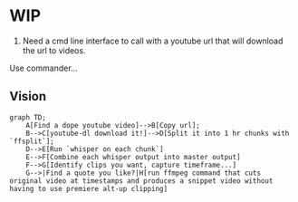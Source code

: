 # WIP

1. Need a cmd line interface to call with a youtube url that will download the url to videos.


Use commander...

## Vision

```mermaid
graph TD;
    A[Find a dope youtube video]-->B[Copy url];
    B-->C[youtube-dl download it!]-->D[Split it into 1 hr chunks with `ffsplit`];
    D-->E[Run `whisper on each chunk`]
    E-->F[Combine each whisper output into master output]
    F-->G[Identify clips you want, capture timeframe...]
    G-->|Find a quote you like?|H[run ffmpeg command that cuts original video at timestamps and produces a snippet video without having to use premiere alt-up clipping]
```
